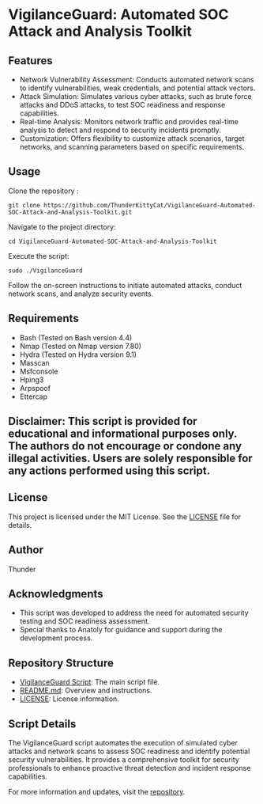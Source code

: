 # VigilanceGuard: Automated SOC Attack and Analysis Toolkit

## Features

* Network Vulnerability Assessment: Conducts automated network scans to identify vulnerabilities, weak credentials, and potential attack vectors.
* Attack Simulation: Simulates various cyber attacks, such as brute force attacks and DDoS attacks, to test SOC readiness and response capabilities.
* Real-time Analysis: Monitors network traffic and provides real-time analysis to detect and respond to security incidents promptly.
* Customization: Offers flexibility to customize attack scenarios, target networks, and scanning parameters based on specific requirements.

## Usage

Clone the repository :

  ```git clone https://github.com/ThunderKittyCat/VigilanceGuard-Automated-SOC-Attack-and-Analysis-Toolkit.git```

Navigate to the project directory:

 ```cd VigilanceGuard-Automated-SOC-Attack-and-Analysis-Toolkit```

Execute the script:

 ```sudo ./VigilanceGuard```
 
Follow the on-screen instructions to initiate automated attacks, conduct network scans, and analyze security events.

## Requirements

* Bash (Tested on Bash version 4.4)
* Nmap (Tested on Nmap version 7.80)
* Hydra (Tested on Hydra version 9.1)
* Masscan
* Msfconsole
* Hping3
* Arpspoof
* Ettercap

## Disclaimer: This script is provided for educational and informational purposes only. The authors do not encourage or condone any illegal activities. Users are solely responsible for any actions performed using this script.

## License
This project is licensed under the MIT License. See the [LICENSE](https://github.com/ThunderKittyCat/VigilanceGuard-Automated-SOC-Attack-and-Analysis-Toolkit/blob/main/LICENSE) file for details.

## Author

Thunder

## Acknowledgments

* This script was developed to address the need for automated security testing and SOC readiness assessment.
* Special thanks to Anatoly for guidance and support during the development process.

## Repository Structure

- [VigilanceGuard Script](https://github.com/ThunderKittyCat/VigilanceGuard-Automated-SOC-Attack-and-Analysis-Toolkit/blob/main/VigilanceGuard): The main script file.
- [README.md](https://github.com/ThunderKittyCat/VigilanceGuard-Automated-SOC-Attack-and-Analysis-Toolkit/blob/main/README.md): Overview and instructions.
- [LICENSE](https://github.com/ThunderKittyCat/VigilanceGuard-Automated-SOC-Attack-and-Analysis-Toolkit/blob/main/LICENSE): License information.

## Script Details

The VigilanceGuard script automates the execution of simulated cyber attacks and network scans to assess SOC readiness and identify potential security vulnerabilities. It provides a comprehensive toolkit for security professionals to enhance proactive threat detection and incident response capabilities.

For more information and updates, visit the [repository](https://github.com/ThunderKittyCat/VigilanceGuard-Automated-SOC-Attack-and-Analysis-Toolkit).

